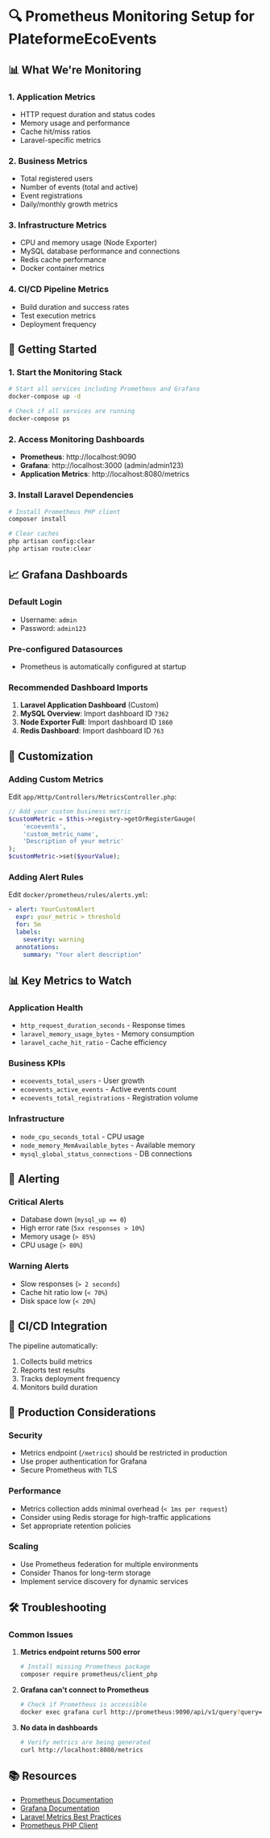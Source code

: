 # 🔍 Prometheus Monitoring Setup for PlateformeEcoEvents

## 📊 **What We're Monitoring**

### **1. Application Metrics**
- HTTP request duration and status codes
- Memory usage and performance
- Cache hit/miss ratios
- Laravel-specific metrics

### **2. Business Metrics**
- Total registered users
- Number of events (total and active)
- Event registrations
- Daily/monthly growth metrics

### **3. Infrastructure Metrics**
- CPU and memory usage (Node Exporter)
- MySQL database performance and connections
- Redis cache performance
- Docker container metrics

### **4. CI/CD Pipeline Metrics**
- Build duration and success rates
- Test execution metrics
- Deployment frequency

## 🚀 **Getting Started**

### **1. Start the Monitoring Stack**
```bash
# Start all services including Prometheus and Grafana
docker-compose up -d

# Check if all services are running
docker-compose ps
```

### **2. Access Monitoring Dashboards**
- **Prometheus**: http://localhost:9090
- **Grafana**: http://localhost:3000 (admin/admin123)
- **Application Metrics**: http://localhost:8080/metrics

### **3. Install Laravel Dependencies**
```bash
# Install Prometheus PHP client
composer install

# Clear caches
php artisan config:clear
php artisan route:clear
```

## 📈 **Grafana Dashboards**

### **Default Login**
- Username: `admin`
- Password: `admin123`

### **Pre-configured Datasources**
- Prometheus is automatically configured at startup

### **Recommended Dashboard Imports**
1. **Laravel Application Dashboard** (Custom)
2. **MySQL Overview**: Import dashboard ID `7362`
3. **Node Exporter Full**: Import dashboard ID `1860`
4. **Redis Dashboard**: Import dashboard ID `763`

## 🔧 **Customization**

### **Adding Custom Metrics**
Edit `app/Http/Controllers/MetricsController.php`:

```php
// Add your custom business metric
$customMetric = $this->registry->getOrRegisterGauge(
    'ecoevents',
    'custom_metric_name',
    'Description of your metric'
);
$customMetric->set($yourValue);
```

### **Adding Alert Rules**
Edit `docker/prometheus/rules/alerts.yml`:

```yaml
- alert: YourCustomAlert
  expr: your_metric > threshold
  for: 5m
  labels:
    severity: warning
  annotations:
    summary: "Your alert description"
```

## 📊 **Key Metrics to Watch**

### **Application Health**
- `http_request_duration_seconds` - Response times
- `laravel_memory_usage_bytes` - Memory consumption  
- `laravel_cache_hit_ratio` - Cache efficiency

### **Business KPIs**
- `ecoevents_total_users` - User growth
- `ecoevents_active_events` - Active events count
- `ecoevents_total_registrations` - Registration volume

### **Infrastructure**
- `node_cpu_seconds_total` - CPU usage
- `node_memory_MemAvailable_bytes` - Available memory
- `mysql_global_status_connections` - DB connections

## 🚨 **Alerting**

### **Critical Alerts**
- Database down (`mysql_up == 0`)
- High error rate (`5xx responses > 10%`)
- Memory usage (`> 85%`)
- CPU usage (`> 80%`)

### **Warning Alerts**
- Slow responses (`> 2 seconds`)
- Cache hit ratio low (`< 70%`)
- Disk space low (`< 20%`)

## 🔄 **CI/CD Integration**

The pipeline automatically:
1. Collects build metrics
2. Reports test results
3. Tracks deployment frequency
4. Monitors build duration

## 📱 **Production Considerations**

### **Security**
- Metrics endpoint (`/metrics`) should be restricted in production
- Use proper authentication for Grafana
- Secure Prometheus with TLS

### **Performance**
- Metrics collection adds minimal overhead (`< 1ms per request`)
- Consider using Redis storage for high-traffic applications
- Set appropriate retention policies

### **Scaling**
- Use Prometheus federation for multiple environments
- Consider Thanos for long-term storage
- Implement service discovery for dynamic services

## 🛠️ **Troubleshooting**

### **Common Issues**

1. **Metrics endpoint returns 500 error**
   ```bash
   # Install missing Prometheus package
   composer require prometheus/client_php
   ```

2. **Grafana can't connect to Prometheus**
   ```bash
   # Check if Prometheus is accessible
   docker exec grafana curl http://prometheus:9090/api/v1/query?query=up
   ```

3. **No data in dashboards**
   ```bash
   # Verify metrics are being generated
   curl http://localhost:8080/metrics
   ```

## 📚 **Resources**

- [Prometheus Documentation](https://prometheus.io/docs/)
- [Grafana Documentation](https://grafana.com/docs/)
- [Laravel Metrics Best Practices](https://laravel.com/docs/monitoring)
- [Prometheus PHP Client](https://github.com/PromPHP/prometheus_client_php)